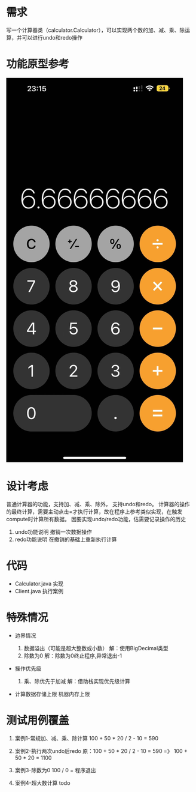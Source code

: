 # 需求
写一个计算器类（calculator.Calculator），可以实现两个数的加、减、乘、除运算，并可以进行undo和redo操作

# 功能原型参考
![](./3171711034136_.pic.jpg)

# 设计考虑
普通计算器的功能，支持加、减、乘、除外， 支持undo和redo。
计算器的操作的最终计算，需要主动点击=才执行计算，故在程序上参考类似实现，在触发compute时计算所有数据。
因要实现undo/redo功能，估需要记录操作的历史

1. undo功能说明
   撤销一次数据操作
2. redo功能说明
   在撤销的基础上重新执行计算
# 代码
  * Calculator.java 实现
  * Client.java 执行案例

# 特殊情况

* 边界情况
   1. 数据溢出（可能是超大整数或小数）
      解：使用BigDecimal类型
   2. 除数为0
      解：除数为0终止程序,异常退出-1

* 操作优先级
   1. 乘、除优先于加减
      解：借助栈实现优先级计算   
   
* 计算数据存储上限
   机器内存上限

# 测试用例覆盖
1. 案例1-常规加、减、乘、除计算
   100 + 50 * 20 / 2 - 10 = 590

2. 案例2-执行两次undo后redo
   原：100 + 50 * 20 / 2 - 10 = 590 =》 100 + 50 * 20 = 1100

3. 案例3-除数为0
   100 / 0 = 程序退出

4. 案例4-超大数计算
   todo
